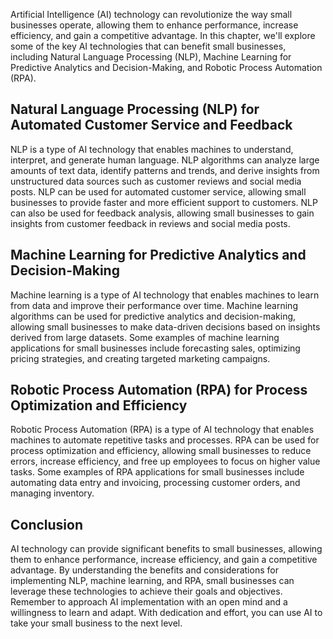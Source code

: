 
Artificial Intelligence (AI) technology can revolutionize the way small businesses operate, allowing them to enhance performance, increase efficiency, and gain a competitive advantage. In this chapter, we'll explore some of the key AI technologies that can benefit small businesses, including Natural Language Processing (NLP), Machine Learning for Predictive Analytics and Decision-Making, and Robotic Process Automation (RPA).

Natural Language Processing (NLP) for Automated Customer Service and Feedback
-----------------------------------------------------------------------------

NLP is a type of AI technology that enables machines to understand, interpret, and generate human language. NLP algorithms can analyze large amounts of text data, identify patterns and trends, and derive insights from unstructured data sources such as customer reviews and social media posts. NLP can be used for automated customer service, allowing small businesses to provide faster and more efficient support to customers. NLP can also be used for feedback analysis, allowing small businesses to gain insights from customer feedback in reviews and social media posts.

Machine Learning for Predictive Analytics and Decision-Making
-------------------------------------------------------------

Machine learning is a type of AI technology that enables machines to learn from data and improve their performance over time. Machine learning algorithms can be used for predictive analytics and decision-making, allowing small businesses to make data-driven decisions based on insights derived from large datasets. Some examples of machine learning applications for small businesses include forecasting sales, optimizing pricing strategies, and creating targeted marketing campaigns.

Robotic Process Automation (RPA) for Process Optimization and Efficiency
------------------------------------------------------------------------

Robotic Process Automation (RPA) is a type of AI technology that enables machines to automate repetitive tasks and processes. RPA can be used for process optimization and efficiency, allowing small businesses to reduce errors, increase efficiency, and free up employees to focus on higher value tasks. Some examples of RPA applications for small businesses include automating data entry and invoicing, processing customer orders, and managing inventory.

Conclusion
----------

AI technology can provide significant benefits to small businesses, allowing them to enhance performance, increase efficiency, and gain a competitive advantage. By understanding the benefits and considerations for implementing NLP, machine learning, and RPA, small businesses can leverage these technologies to achieve their goals and objectives. Remember to approach AI implementation with an open mind and a willingness to learn and adapt. With dedication and effort, you can use AI to take your small business to the next level.
